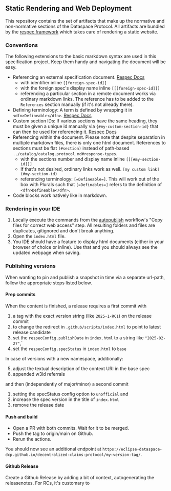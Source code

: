 ## Static Rendering and Web Deployment

This repository contains the set of artifacts that make up the normative
and non-normative sections of the Dataspace Protocol. All artifacts are
bundled by the [respec framework](https://www.respec.org) which takes care
of rendering a static website. 

### Conventions

The following extensions to the basic markdown syntax are used in this 
specification project. Keep them handy and navigating the document will 
be easy.

- Referencing an external specification document. [Respec Docs](https://respec.org/docs/#references-0)
    - with identifier inline `[[foreign-spec-id]]`
    - with the foreign spec's display name inline `[[[foreign-spec-id]]]`
    - referencing a particular section in a remote document works via ordinary markdown links. The reference has to be added to the `References` section manually (if it's not already there).
- Defining terminology: A term is defined by wrapping it in `<dfn>Defineable</dfn>`. [Respec Docs](https://respec.org/docs/#definitions-and-linking)
- Custom section IDs: If various sections have the same heading, they must be given a unique id manually via `{#my-custom-section-id}` that can then be used for referencing it. [Respec Docs](https://respec.org/docs/#example-specifying-a-custom-id-for-a-heading)
- Referencing within the document. Please note that despite separation in multiple markdown files, there is only one html document. References to sections must be flat `(#section)` instead of path-based `../catalog/catalog.protocol.md#response-types`.
    - with the sections number and display name inline `[[[#my-section-id]]]`
    - If that's not desired, ordinary links work as well. `[my custom link](#my-section-id)`
    - referencing terminology: `[=Defineable=]`. This will work out of the box with Plurals such that `[=Definables=]` refers to the definition of `<dfn>Defineable</dfn>`.
- Code blocks work natively like in markdown.

### Rendering in your IDE

1. Locally execute the commands from the [autopublish](.github/workflows/autopublish.yaml) workflow's "Copy files for correct web access" step. All resulting folders and files are duplicates, gitignored and don't break anything.
2. Open the `index.html` file.
3. You IDE should have a feature to display html documents (either in your browser of choice or inline). Use that and you should always see the updated webpage when saving.

### Publishing versions

When wanting to pin and publish a snapshot in time via a separate url-path, follow the appropriate steps listed below.

#### Prep commits

When the content is finished, a release requires a first commit with

1. a tag with the exact version string (like `2025-1-RC1`) on the release commit
2. to change the redirect in `.github/scripts/index.html` to point to latest release candidate
3. set the `respecConfig.publishDate` in `index.html` to a string like `"2025-02-27"`,`
4. set the `respecConfig.specStatus` in `index.html` to `base`

In case of versions with a new namespace, additionally:

5. adjust the textual description of the context URI in the base spec
6. appended w3id referrals

and then (independently of major/minor) a second commit

1. setting the specStatus config option to `unofficial` and
2. increase the spec version in the title of `index.html`
3. remove the release date

#### Push and build

- Open a PR with both commits. Wait for it to be merged.
- Push the tag to origin/main on Github.
- Rerun the actions.

You should now see an additional endpoint at `https://eclipse-dataspace-dcp.github.io/decentralized-claims-protocol/my-version-tag/`.

#### Github Release

Create a Github Release by adding a bit of context, autogenerating the releasenotes. For RCs, it's customary to 